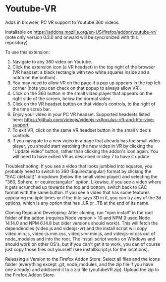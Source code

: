# Youtube-VR
Adds in browser, PC VR support to Youtube 360 videos.

Installable on https://addons.mozilla.org/en-US/firefox/addon/youtube-vr/ (note only version 0.3.0 and onward will be syncronized with this repository)

To use this extension:
1. Navigate to any 360 video on Youtube.
2. Click the extension icon (a VR headset) in the top right of the browser (VR headset: a black rectangle with two white squares inside and a notch on the bottom).
3. You may need to allow VR on the page if a pop up appears in the top left corner (note you can check on that popup to always allow VR).
4. Click on the 360 button in the small video player that appears on the right side of the screen, below the normal video.
5. Click on the VR headset button on that video's controls, to the right of the time scrub bar.
6. Enjoy your video in your PC VR headset. Supported headsets listed here: https://github.com/videojs/videojs-vr#oculus-rift-and-htc-vive-support
7. To exit VR, click on the same VR headset button in the small video's controls.
8. If you navigate to a new video in a page that already has the small video player, you should start watching the new video in VR by clicking the "Update video" button, rather than clicking the addon's icon again. You will need to have exited VR as described in step 7 to have it update.

Troubleshooting:
If you see a video that looks jumbled into squares, you probably need to switch to 360 (Equirectangular) format by clicking the "EAC (default)" dropdown (below the small video player) and selecting the "360, Sphere, or equirectangular" option. Likewise, if you see a video where it gets scrunched up towards the top and bottom, switch back to EAC format with the same button. If you see a video that has some features appearing multiple times or if the title says 3D in it, you can try any of the 3d options, which is any option that has _LR or _TB at the end of its name.

Cloning Repo and Developing:
After cloning, run "npm install" in the root folder of the addon (requires Node version > 10 and NPM (I used Node 14.14.0 and NPM 6.14.8 but older versions should work)). This will fetch the dependencies (video.js and videojs-vr) and the install script will copy video.min.js, video-js.min.css, videojs-vr.min.js, and videojs-vr.css out of node_modules and into the root. The install script works on Windows and should work on other OS's, but if you can't get it to work, you can of course just copy those files out yourself (see installScript.js for the locations).

Releasing a Version to the Firefox Addon Store:
Select all files and the icons folder (everything except .git, node_modules, and the zip file if you have one already) and add/send it to a zip file (youtubeVR.zip). Upload the zip to the Firefox Addon Store.